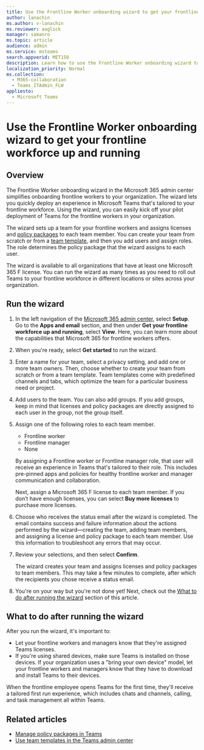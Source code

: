 ```yaml
---
title: Use the Frontline Worker onboarding wizard to get your frontline workforce up and running
author: lanachin
ms.author: v-lanachin
ms.reviewer: aaglick
manager: samanro
ms.topic: article
audience: admin
ms.service: msteams
search.appverid: MET150
description: Learn how to use the Frontline Worker onboarding wizard to quickly deploy an experience in Teams that's tailored to frontline workers and managers in your organization.
localization_priority: Normal
ms.collection: 
  - M365-collaboration
  - Teams_ITAdmin_FLW
appliesto: 
  - Microsoft Teams
---
```


# Use the Frontline Worker onboarding wizard to get your frontline workforce up and running

## Overview

The Frontline Worker onboarding wizard in the Microsoft 365 admin center simplifies onboarding frontline workers to your organization. The wizard lets you quickly deploy an experience in Microsoft Teams that's tailored to your frontline workforce. Using the wizard, you can easily kick off your pilot deployment of Teams for the frontline workers in your organization.

The wizard sets up a team for your frontline workers and assigns licenses and [policy packages](manage-policy-packages.md) to each team member. You can create your team from scratch or from a [team template](get-started-with-teams-templates.md), and then you add users and assign roles. The role determines the policy package that the wizard assigns to each user.

The wizard is available to all organizations that have at least one Microsoft 365 F license. You can run the wizard as many times as you need to roll out Teams to your frontline workforce in different locations or sites across your organization.

## Run the wizard

1. In the left navigation of the [Microsoft 365 admin center](https://admin.microsoft.com/), select **Setup**. Go to the **Apps and email** section, and then under **Get your frontline workforce up and running**, select **View**. Here, you can learn more about the capabilities that Microsoft 365 for frontline workers offers.

2. When you're ready, select **Get started** to run the wizard.

3. Enter a name for your team, select a privacy setting, and add one or more team owners. Then, choose whether to create your team from scratch or from a team template. Team templates come with predefined channels and tabs, which optimize the team for a particular business need or project.

4. Add users to the team. You can also add groups. If you add groups, keep in mind that licenses and policy packages are directly assigned to each user in the group, not the group itself.

5. Assign one of the following roles to each team member.

    - Frontline worker
    - Frontline manager
    - None

    By assigning a Frontline worker or Frontline manager role, that user will receive an experience in Teams that's tailored to their role. This includes pre-pinned apps and policies for healthy frontline worker and manager communication and collaboration.

    Next, assign a Microsoft 365 F license to each team member. If you don’t have enough licenses, you can select **Buy more licenses** to purchase more licenses.  

6. Choose who receives the status email after the wizard is completed. The email contains success and failure information about the actions performed by the wizard&mdash;creating the team, adding team members, and assigning a license and policy package to each team member. Use this information to troubleshoot any errors that may occur.
7. Review your selections, and then select **Confirm**.

    The wizard creates your team and assigns licenses and policy packages to team members. This may take a few minutes to complete, after which the recipients you chose receive a status email.

8. You're on your way but you're not done yet! Next, check out the [What to do after running the wizard](#what-to-do-after-running-the-wizard) section of this article.

## What to do after running the wizard

After you run the wizard, it's important to:

- Let your frontline workers and managers know that they're assigned Teams licenses.
- If you're using shared devices, make sure Teams is installed on those devices. If your organization uses a "bring your own device" model, let your frontline workers and managers know that they have to download and install Teams to their devices.

When the frontline employee opens Teams for the first time, they'll receive a tailored first run experience, which includes chats and channels, calling, and task management all within Teams.

## Related articles

- [Manage policy packages in Teams](manage-policy-packages.md)
- [Use team templates in the Teams admin center](get-started-with-teams-templates-in-the-admin-console.md)